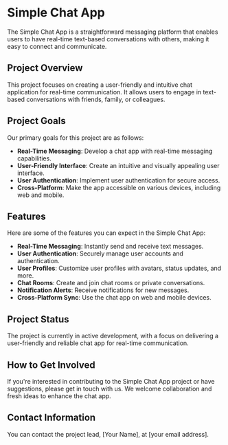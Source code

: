 # Simple Chat App

The Simple Chat App is a straightforward messaging platform that enables users to have real-time text-based conversations with others, making it easy to connect and communicate.

## Project Overview

This project focuses on creating a user-friendly and intuitive chat application for real-time communication. It allows users to engage in text-based conversations with friends, family, or colleagues.

## Project Goals

Our primary goals for this project are as follows:

- **Real-Time Messaging**: Develop a chat app with real-time messaging capabilities.
- **User-Friendly Interface**: Create an intuitive and visually appealing user interface.
- **User Authentication**: Implement user authentication for secure access.
- **Cross-Platform**: Make the app accessible on various devices, including web and mobile.

## Features

Here are some of the features you can expect in the Simple Chat App:

- **Real-Time Messaging**: Instantly send and receive text messages.
- **User Authentication**: Securely manage user accounts and authentication.
- **User Profiles**: Customize user profiles with avatars, status updates, and more.
- **Chat Rooms**: Create and join chat rooms or private conversations.
- **Notification Alerts**: Receive notifications for new messages.
- **Cross-Platform Sync**: Use the chat app on web and mobile devices.

## Project Status

The project is currently in active development, with a focus on delivering a user-friendly and reliable chat app for real-time communication.

## How to Get Involved

If you're interested in contributing to the Simple Chat App project or have suggestions, please get in touch with us. We welcome collaboration and fresh ideas to enhance the chat app.

## Contact Information

You can contact the project lead, [Your Name], at [your email address].
